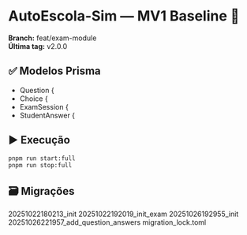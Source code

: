 # AutoEscola-Sim — MV1 Baseline 🚗

**Branch:** feat/exam-module  
**Última tag:** v2.0.0

## ✅ Modelos Prisma
- Question {
- Choice {
- ExamSession {
- StudentAnswer {

## ▶️ Execução
```bash
pnpm run start:full
pnpm run stop:full
```

## 🗃️ Migrações
20251022180213_init
20251022192019_init_exam
20251026192955_init
20251026221957_add_question_answers
migration_lock.toml

